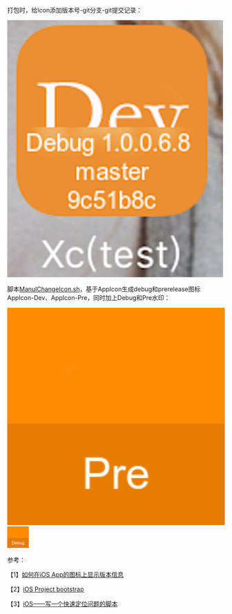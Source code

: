 
打包时，给Icon添加版本号-git分支-git提交记录：

<img width="500px" src ="./resource/01.png">

脚本[ManulChangeIcon.sh](./ManulChangeIcon.sh)，基于AppIcon生成debug和prerelease图标AppIcon-Dev、AppIcon-Pre，同时加上Debug和Pre水印：

<img width="2250px" src ="./resource/02.png">
<img width="50px" src ="./resource/03.png">


参考：

【1】[如何在iOS App的图标上显示版本信息](http://www.sybzrw.com/2017/02/21/%E5%A6%82%E4%BD%95%E5%9C%A8iOS-App%E7%9A%84%E5%9B%BE%E6%A0%87%E4%B8%8A%E6%98%BE%E7%A4%BA%E7%89%88%E6%9C%AC%E4%BF%A1%E6%81%AF/)

【2】[iOS Project bootstrap](https://github.com/krzysztofzablocki/Bootstrap)

【3】[iOS——写一个快速定位问题的脚本](https://juejin.im/post/5a30cf72f265da430c11ce8c)


